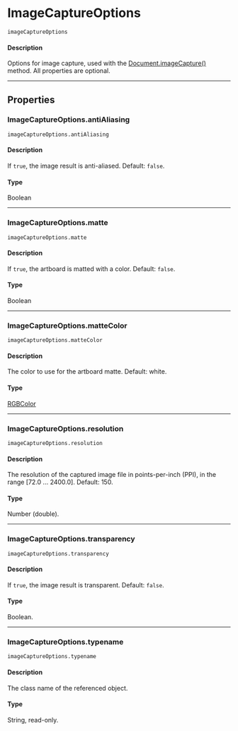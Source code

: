 # ImageCaptureOptions

`imageCaptureOptions`

#### Description

Options for image capture, used with the [Document.imageCapture()](Document.md#jsobjref-document-imagecapture) method. All properties are optional.

---

## Properties

### ImageCaptureOptions.antiAliasing

`imageCaptureOptions.antiAliasing`

#### Description

If `true`, the image result is anti-aliased. Default: `false`.

#### Type

Boolean

---

### ImageCaptureOptions.matte

`imageCaptureOptions.matte`

#### Description

If `true`, the artboard is matted with a color. Default: `false`.

#### Type

Boolean

---

### ImageCaptureOptions.matteColor

`imageCaptureOptions.matteColor`

#### Description

The color to use for the artboard matte. Default: white.

#### Type

[RGBColor](./RGBColor.md)

---

### ImageCaptureOptions.resolution

`imageCaptureOptions.resolution`

#### Description

The resolution of the captured image file in points-per-inch (PPI), in the range [72.0 ... 2400.0]. Default: 150.

#### Type

Number (double).

---

### ImageCaptureOptions.transparency

`imageCaptureOptions.transparency`

#### Description

If `true`, the image result is transparent. Default: `false`.

#### Type

Boolean.

---

### ImageCaptureOptions.typename

`imageCaptureOptions.typename`

#### Description

The class name of the referenced object.

#### Type

String, read-only.
